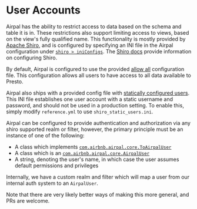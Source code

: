 # User Accounts

Airpal has the ability to restrict access to data based on the schema
and table it is in. These restrictions also support limiting access
to views, based on the view's fully qualified name.
This functionality is mostly provided by [Apache
Shiro](http://shiro.apache.org/), and is configured by specifying an INI
file in the Airpal configuration under [`shiro > iniConfigs`](https://github.com/airbnb/airpal/blob/master/reference.example.yml#L22).
The [Shiro docs](http://shiro.apache.org/reference.html) provide
information on configuring Shiro.

By default, Airpal is configured to use the provided
[allow all](https://github.com/airbnb/airpal/blob/master/src/main/resources/shiro_allow_all.ini)
configuration file. This configuration allows all users to have access
to all data available to Presto.

Airpal also ships with a provided config file with [statically
configured users](https://github.com/airbnb/airpal/blob/master/src/main/resources/shiro_static_users.ini).
This INI file establishes one user account with a static username and
password, and should not be used in a production setting. To enable this,
simply modify `reference.yml` to use `shiro_static_users.ini`.

Airpal can be configured to provide authentication and authorization via
any shiro supported realm or filter, however, the primary principle must
be an instance of one of the following:

* A class which implements [`com.airbnb.airpal.core.ToAirpalUser`](https://github.com/airbnb/airpal/blob/master/src/main/java/com/airbnb/airpal/core/ToAirpalUser.java)
* A class which is an [`com.airbnb.airpal.core.AirpalUser`](https://github.com/airbnb/airpal/blob/master/src/main/java/com/airbnb/airpal/core/AirpalUser.java)
* A string, denoting the user's name, in which case the user assumes
  default permissions and privileges

Internally, we have a custom realm and filter which will map a user from
our internal auth system to an `AirpalUser`.

Note that there are very likely better ways of making this more general,
and PRs are welcome.

